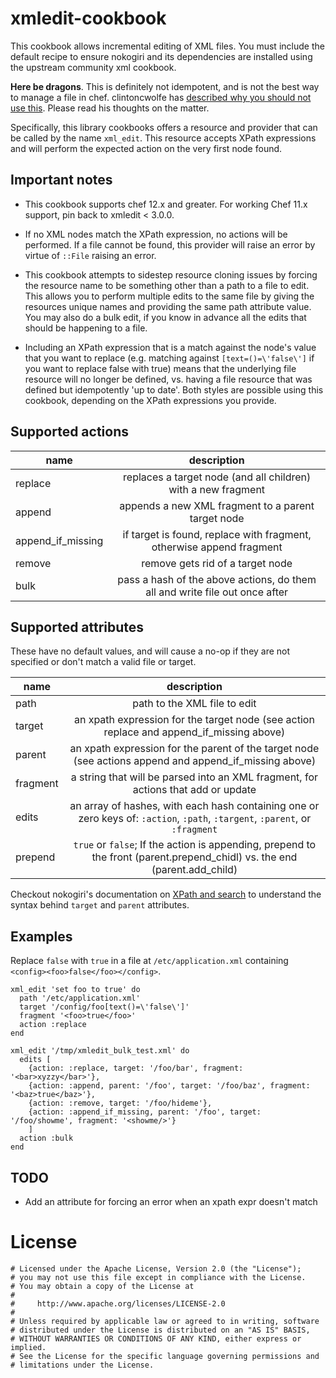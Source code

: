 # xmledit-cookbook

This cookbook allows incremental editing of XML files. You must include the
default recipe to ensure nokogiri and its dependencies are installed using the
upstream community xml cookbook.

**Here be dragons**. This is definitely not idempotent, and is not the best way to manage a file in chef. clintoncwolfe has [described why you should not use this](https://github.com/clintoncwolfe/xml_edit#why-you-should-seriously-not-use-this). Please read his thoughts on the matter.

Specifically, this library cookbooks offers a resource and provider that can be
called by the name `xml_edit`. This resource accepts XPath expressions and will
perform the expected action on the very first node found.

## Important notes

- This cookbook supports chef 12.x and greater. For working Chef 11.x support,
pin back to xmledit < 3.0.0.

- If no XML nodes match the XPath expression, no actions will be performed. If a
file cannot be found, this provider will raise an error by virtue of `::File`
raising an error.

- This cookbook attempts to sidestep resource cloning issues by forcing the
resource name to be something other than a path to a file to edit. This allows
you to perform multiple edits to the same file by giving the resources unique
names and providing the same path attribute value. You may also do a bulk edit,
if you know in advance all the edits that should be happening to a file.

- Including an XPath expression that is a match against the node's value that
you want to replace (e.g. matching against `[text=()=\'false\']` if you want to
replace false with true) means that the underlying file resource will no longer
be defined, vs. having a file resource that was defined but idempotently 'up to
date'. Both styles are possible using this cookbook, depending on the XPath
expressions you provide.

## Supported actions

|name|description|
|----|:-----------:|
|replace|replaces a target node (and all children) with a new fragment|
|append|appends a new XML fragment to a parent target node|
|append_if_missing|if target is found, replace with fragment, otherwise append fragment|
|remove|remove gets rid of a target node|
|bulk|pass a hash of the above actions, do them all and write file out once after|

## Supported attributes

These have no default values, and will cause a no-op if they are not specified or don't match a valid file or target.

|name|description|
|----|:-----------:|
|path|path to the XML file to edit|
|target|an xpath expression for the target node (see action replace and append_if_missing above)|
|parent|an xpath expression for the parent of the target node (see actions append and append_if_missing above)|
|fragment|a string that will be parsed into an XML fragment, for actions that add or update|
|edits|an array of hashes, with each hash containing one or zero keys of: `:action`, `:path`, `:targent`, `:parent`, or `:fragment`|
|prepend|`true` or `false`; If the action is appending, prepend to the front (parent.prepend_chidl) vs. the end (parent.add_child)|

Checkout nokogiri's documentation on [XPath and search](http://www.nokogiri.org/tutorials/searching_a_xml_html_document.html) to understand the syntax behind `target` and `parent` attributes.

## Examples

Replace `false` with `true` in a file at `/etc/application.xml` containing `<config><foo>false</foo></config>`.

```
xml_edit 'set foo to true' do
  path '/etc/application.xml'
  target '/config/foo[text()=\'false\']'
  fragment '<foo>true</foo>'
  action :replace
end
```

```
xml_edit '/tmp/xmledit_bulk_test.xml' do
  edits [
    {action: :replace, target: '/foo/bar', fragment: '<bar>xyzzy</bar>'},
    {action: :append, parent: '/foo', target: '/foo/baz', fragment: '<baz>true</baz>'},
    {action: :remove, target: '/foo/hideme'},
    {action: :append_if_missing, parent: '/foo', target: '/foo/showme', fragment: '<showme/>'}
    ]
  action :bulk
end
```

## TODO

 - Add an attribute for forcing an error when an xpath expr doesn't match

# License

```
# Licensed under the Apache License, Version 2.0 (the "License");
# you may not use this file except in compliance with the License.
# You may obtain a copy of the License at
#
#     http://www.apache.org/licenses/LICENSE-2.0
#
# Unless required by applicable law or agreed to in writing, software
# distributed under the License is distributed on an "AS IS" BASIS,
# WITHOUT WARRANTIES OR CONDITIONS OF ANY KIND, either express or implied.
# See the License for the specific language governing permissions and
# limitations under the License.
```
